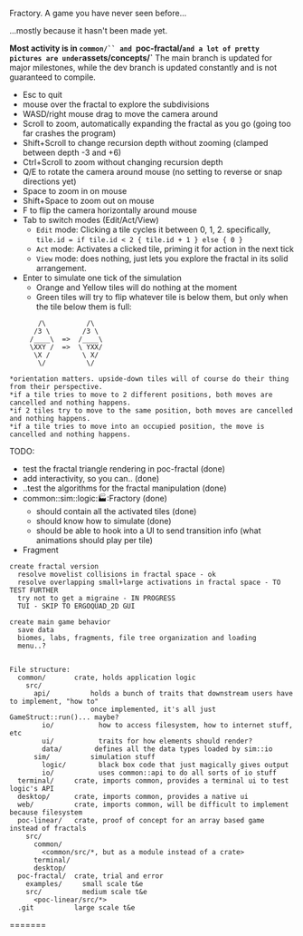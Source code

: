 Fractory. A game you have never seen before...

...mostly because it hasn't been made yet.

**Most activity is in `common/`` and `poc-fractal/` and a lot of pretty pictures are under `assets/concepts/`**
The main branch is updated for major milestones, while the dev branch is updated constantly and is not guaranteed to compile.

- Esc to quit
- mouse over the fractal to explore the subdivisions
- WASD/right mouse drag to move the camera around
- Scroll to zoom, automatically expanding the fractal as you go (going too far crashes the program)
- Shift+Scroll to change recursion depth without zooming (clamped between depth -3 and +6)
- Ctrl+Scroll to zoom without changing recursion depth
- Q/E to rotate the camera around mouse (no setting to reverse or snap directions yet)
- Space to zoom in on mouse
- Shift+Space to zoom out on mouse
- F to flip the camera horizontally around mouse
- Tab to switch modes (Edit/Act/View)
  * `Edit` mode: Clicking a tile cycles it between 0, 1, 2. specifically, `tile.id = if tile.id < 2 { tile.id + 1 } else { 0 }`
  * `Act` mode: Activates a clicked tile, priming it for action in the next tick
  * `View` mode: does nothing, just lets you explore the fractal in its solid arrangement.
- Enter to simulate one tick of the simulation
  * Orange and Yellow tiles will do nothing at the moment
  * Green tiles will try to flip whatever tile is below them, but only when the tile below them is full:
```
       /\          /\
      /3 \        /3 \
     /____\  =>  /____\
     \XXY /  =>  \ YXX/
      \X /        \ X/
       \/          \/

*orientation matters. upside-down tiles will of course do their thing from their perspective.
*if a tile tries to move to 2 different positions, both moves are cancelled and nothing happens.
*if 2 tiles try to move to the same position, both moves are cancelled and nothing happens.
*if a tile tries to move into an occupied position, the move is cancelled and nothing happens.
```

TODO:
- test the fractal triangle rendering in poc-fractal (done)
- add interactivity, so you can.. (done)
- ..test the algorithms for the fractal manipulation (done)
- common::sim::logic::factory::Fractory (done)
    * should contain all the activated tiles (done)
    * should know how to simulate (done)
    * should be able to hook into a UI to send transition info (what animations should play per tile)
- Fragment

```
create fractal version
  resolve movelist collisions in fractal space - ok
  resolve overlapping small+large activations in fractal space - TO TEST FURTHER
  try not to get a migraine - IN PROGRESS
  TUI - SKIP TO ERGOQUAD_2D GUI

create main game behavior
  save data
  biomes, labs, fragments, file tree organization and loading
  menu..?


File structure:
  common/       crate, holds application logic
    src/
      api/          holds a bunch of traits that downstream users have to implement, "how to"
                    once implemented, it's all just GameStruct::run()... maybe?
        io/           how to access filesystem, how to internet stuff, etc
        ui/           traits for how elements should render?
        data/        defines all the data types loaded by sim::io
      sim/          simulation stuff
        logic/        black box code that just magically gives output
        io/           uses common::api to do all sorts of io stuff
  terminal/     crate, imports common, provides a terminal ui to test logic's API
  desktop/      crate, imports common, provides a native ui
  web/          crate, imports common, will be difficult to implement because filesystem
  poc-linear/   crate, proof of concept for an array based game instead of fractals
    src/
      common/
        <common/src/*, but as a module instead of a crate>
      terminal/
      desktop/
  poc-fractal/  crate, trial and error
    examples/     small scale t&e
    src/          medium scale t&e
      <poc-linear/src/*>
  .git          large scale t&e
```
=======
